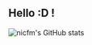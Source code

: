 ## Hello :D !
![nicfm's GitHub stats](https://github-readme-stats.vercel.app/api?username=nicfm&show_icons=true&theme=gruvbox)

